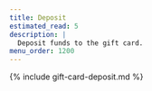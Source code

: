 ```yaml
---
title: Deposit
estimated_read: 5
description: |
  Deposit funds to the gift card.
menu_order: 1200
---
```


{% include gift-card-deposit.md %}
